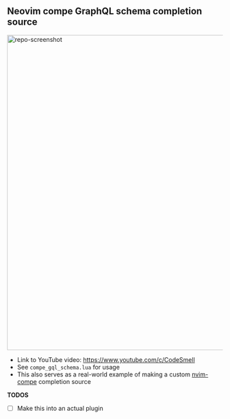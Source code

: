 ## Neovim compe GraphQL schema completion source

<img width="734" alt="repo-screenshot" src="https://user-images.githubusercontent.com/8049061/124994474-8674dd80-e00b-11eb-95fd-133c97177d51.png">


- Link to YouTube video: https://www.youtube.com/c/CodeSmell
- See `compe_gql_schema.lua` for usage
- This also serves as a real-world example of making a custom [nvim-compe](https://github.com/hrsh7th/nvim-compe) completion source

**TODOS**

- [ ] Make this into an actual plugin
 
